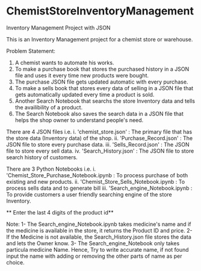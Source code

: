 # ChemistStoreInventoryManagement

Inventory Management Project with JSON

This is an Inventory Management project for a chemist store or warehouse.

Problem Statement:
1. A chemist wants to automate his works.
2. To make a purchase book that stores the purchased history in a JSON file and uses it every time new products were bought.
3. The purchase JSON file gets updated automatic with every purchase.
4. To make a sells book that stores every data of selling in a JSON file that gets automatically updated every time a product is sold.
5. Another Search Notebook that searchs the store Inventory data and tells the availibility of a product.
6. The Search Notebook also saves the search data in a JSON file that helps the shop owner to understand people's need.

There are 4 JSON files i.e. 
i.   'chemist_store.json'    : The primary file that has the store data (Inventory data) of the shop.
ii.  'Purchase_Record.json'  : The JSON file to store every purchase data. 
iii. 'Sells_Record.json'     : The JSON file to store every sell data.
iv.  'Search_History.json'   : The JSON file to store search history of customers.

There are 3 Python Notebooks i.e.
i.   'Chemist_Store_Purchase_Notebook.ipynb : To process purchase of both existing and new products.
ii.  'Chemist_Store_Sells_Notebook.ipynb    : To process sells data and to generate bill 
iii. 'Search_engine_Notebook.ipynb          : To provide customers a user friendly searching engine of the store Inventory. 

** Enter the last 4 digits of the product id**

Note: 
1- The Search_engine_Notebook.ipynb takes medicine's name and if the medicine is available in the store, it returns the Product ID and price.
2- If the Medicine is not available, the Search_History.json file stores the data and lets the Owner know.
3- The Search_engine_Notebook only takes particula medicine Name. Hence, Try to write accurate name, if not found input the name with adding or removing the other parts of name as per choice.
